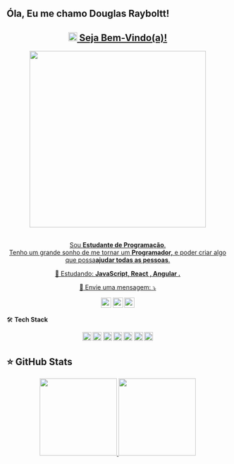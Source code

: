 ## Óla, Eu me chamo Douglas Rayboltt! 
 
 <div>
  <a href="https://github.com/douglasrayboltt">
</div>
<span align="center">

## <img src="https://i.imgur.com/0hdZ65D.gif" width="20px"> Seja Bem-Vindo(a)!</h2>

</span>

<div align="center">

<img src="https://www.mygo.ge/uploads/blog/1584023795.jpg" width="400px" />

</div>

<br>
<p align="center">
  Sou <strong>Estudante de Programação</strong>.<br />
Tenho um grande sonho de me tornar um <strong>Programador,</strong>
e poder criar algo que possa<strong>ajudar todas as pessoas</strong>.
</p>

<p align="center">
  🚀  Estudando: <strong>JavaScript, React , Angular .</strong>
</p>

<p align="center">
  💌 Envie uma mensagem: ⤵️
</p>

<p align="center">
  <a href="https://www.instagram.com/douglasrayboltt/" alt="Instagram">
  <img src="https://img.shields.io/badge/-Instagram-DF0174?style=flat-square&logo=instagram&logoColor=white&link=https://www.instagram.com/keidsondesigner/"
       height="23"/></a>
  
  <a href="https://www.facebook.com/douglas.rayboltt/" alt="Facebook">
  <img src="https://img.shields.io/badge/-Facebook-3b5998?style=flat-square&logo=facebook&logoColor=white&link=https://www.facebook.com/keidsonroby/"
       height="23"/></a>
  
  <a href="https://www.linkedin.com/in/douglas-rayboltt-1b8b67186/" alt="Linkedin">
  <img src="https://img.shields.io/badge/-Linkedin-0e76a8?style=flat-square&logo=Linkedin&logoColor=white&link=https://www.linkedin.com/in/keidsonroby/"
       height="23"/></a>
</p>  

🛠  <strong>Tech Stack

<p align="center">
  
 <img src="https://camo.githubusercontent.com/c8d13e1c596a6726b1da8475a9299fac133f95ef009083b48be01f975a44987e/68747470733a2f2f696d672e736869656c64732e696f2f62616467652f2d48544d4c2d3035313232413f7374796c653d666c6174266c6f676f3d48544d4c35" height="20"/>
 <img src="https://camo.githubusercontent.com/d738d76484d50c8345c2d01e39364b707285bc7936140858e7909dfe6424efb2/68747470733a2f2f696d672e736869656c64732e696f2f62616467652f2d4353532d3035313232413f7374796c653d666c6174266c6f676f3d43535333266c6f676f436f6c6f723d313537324236" height="20"/>
 <img src="https://img.shields.io/badge/-Javascript-%23F7DF1E?style=flat-square&logo=javascript&logoColor=black" height="20"/>
 <img src="https://camo.githubusercontent.com/1ca4fca85fcdf590edd7002c02ded299502daa79309d0656859b69d55a1c1fa9/68747470733a2f2f696d672e736869656c64732e696f2f62616467652f2d56697375616c25323053747564696f253230436f64652d3035313232413f7374796c653d666c6174266c6f676f3d76697375616c2d73747564696f2d636f6465266c6f676f436f6c6f723d303037414343" height="20"/>
 <img src="https://img.shields.io/badge/-Bootstrap-%23563D7C.svg?style=flat-square&logo=bootstrap&logoColor=white" height="20"/>
 <img src="https://img.shields.io/badge/-GitHub-181717?style=flat-square&logo=github" height="20"/>
  <img src="https://camo.githubusercontent.com/d2295c78299b673d6615d87a75a2e24776e0fbdcdfce77a858a3f9cc0978c456/68747470733a2f2f696d672e736869656c64732e696f2f62616467652f2d53514c6974652d3035313232413f7374796c653d666c6174266c6f676f3d73716c697465" height="20"/>

</p>

 ## ⭐ GitHub Stats </strong>
 
 <p align="center">
  <a href="https://github.com/douglasrayboltt">
  <img height="175em" src="https://github-readme-stats.vercel.app/api?username=douglasrayboltt&show_icons=true&theme=dark&include_all_commits=true&count_private=true"/>
  <img height="175em" src="https://github-readme-stats.vercel.app/api/top-langs/?username=douglasrayboltt&layout=compact&langs_count=7&theme=dark"/>
 </p>
 
 
</div>
